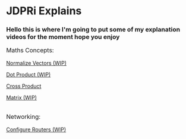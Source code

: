 # JDPRi Explains
### Hello this is where I'm going to put some of my explanation videos for the moment hope you enjoy

<p style="font-size:16px"> Maths Concepts:</p>

[Normalize Vectors (WIP)](VideoPages\NormalizeVectors.html)

[Dot Product (WIP)](VideoPages\DotProduct.md)

[Cross Product](VideoPages\CrossProduct.html)

[Matrix (WIP)](VideoPages\matrix.html)
<br><br>

<p style="font-size:16px"> Networking:</p>

[Configure Routers (WIP)](VideoPages\ConfigRouter)
